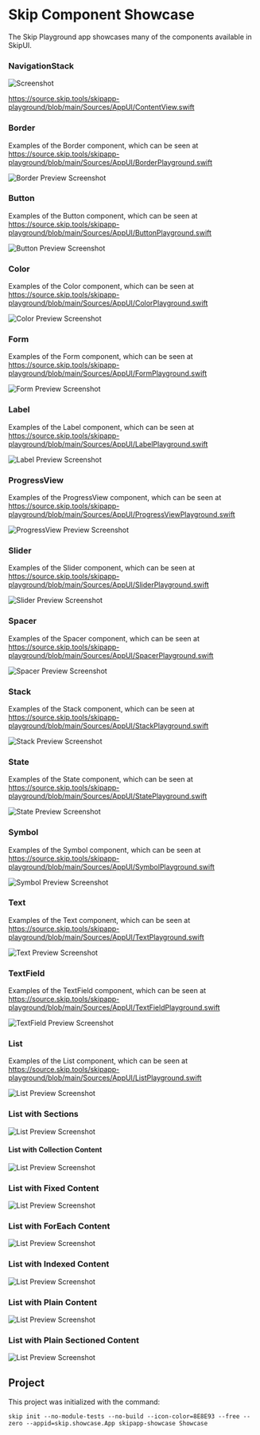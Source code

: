 # Skip Component Showcase

The Skip Playground app showcases many of the components
available in SkipUI.

### NavigationStack

![Screenshot](https://assets.skip.tools/components/ContentView.png)

https://source.skip.tools/skipapp-playground/blob/main/Sources/AppUI/ContentView.swift


### Border

Examples of the Border component, which can be seen at https://source.skip.tools/skipapp-playground/blob/main/Sources/AppUI/BorderPlayground.swift 

![Border Preview Screenshot](https://assets.skip.tools/components/Border.png)


### Button

Examples of the Button component, which can be seen at https://source.skip.tools/skipapp-playground/blob/main/Sources/AppUI/ButtonPlayground.swift 

![Button Preview Screenshot](https://assets.skip.tools/components/Button.png)


### Color

Examples of the Color component, which can be seen at https://source.skip.tools/skipapp-playground/blob/main/Sources/AppUI/ColorPlayground.swift 

![Color Preview Screenshot](https://assets.skip.tools/components/Color.png)


### Form

Examples of the Form component, which can be seen at https://source.skip.tools/skipapp-playground/blob/main/Sources/AppUI/FormPlayground.swift 

![Form Preview Screenshot](https://assets.skip.tools/components/Form.png)


### Label

Examples of the Label component, which can be seen at https://source.skip.tools/skipapp-playground/blob/main/Sources/AppUI/LabelPlayground.swift 

![Label Preview Screenshot](https://assets.skip.tools/components/Label.png)


### ProgressView

Examples of the ProgressView component, which can be seen at https://source.skip.tools/skipapp-playground/blob/main/Sources/AppUI/ProgressViewPlayground.swift 

![ProgressView Preview Screenshot](https://assets.skip.tools/components/ProgressView.png)


### Slider

Examples of the Slider component, which can be seen at https://source.skip.tools/skipapp-playground/blob/main/Sources/AppUI/SliderPlayground.swift 

![Slider Preview Screenshot](https://assets.skip.tools/components/Slider.png)


### Spacer

Examples of the Spacer component, which can be seen at https://source.skip.tools/skipapp-playground/blob/main/Sources/AppUI/SpacerPlayground.swift 

![Spacer Preview Screenshot](https://assets.skip.tools/components/Spacer.png)


### Stack

Examples of the Stack component, which can be seen at https://source.skip.tools/skipapp-playground/blob/main/Sources/AppUI/StackPlayground.swift 

![Stack Preview Screenshot](https://assets.skip.tools/components/Stack.png)


### State

Examples of the State component, which can be seen at https://source.skip.tools/skipapp-playground/blob/main/Sources/AppUI/StatePlayground.swift 

![State Preview Screenshot](https://assets.skip.tools/components/State.png)


### Symbol

Examples of the Symbol component, which can be seen at https://source.skip.tools/skipapp-playground/blob/main/Sources/AppUI/SymbolPlayground.swift 

![Symbol Preview Screenshot](https://assets.skip.tools/components/Symbol.png)


### Text

Examples of the Text component, which can be seen at https://source.skip.tools/skipapp-playground/blob/main/Sources/AppUI/TextPlayground.swift 

![Text Preview Screenshot](https://assets.skip.tools/components/Text.png)


### TextField

Examples of the TextField component, which can be seen at https://source.skip.tools/skipapp-playground/blob/main/Sources/AppUI/TextFieldPlayground.swift 

![TextField Preview Screenshot](https://assets.skip.tools/components/TextField.png)


### List

Examples of the List component, which can be seen at https://source.skip.tools/skipapp-playground/blob/main/Sources/AppUI/ListPlayground.swift 

![List Preview Screenshot](https://assets.skip.tools/components/List.png)



### List with Sections

![List Preview Screenshot](https://assets.skip.tools/components/List-Sectioned.png)


#### List with Collection Content

![List Preview Screenshot](https://assets.skip.tools/components/List-CollectionContent.png)


### List with Fixed Content

![List Preview Screenshot](https://assets.skip.tools/components/List-Fixed.png)


### List with ForEach Content

![List Preview Screenshot](https://assets.skip.tools/components/List-ForEachContent.png)


### List with Indexed Content

![List Preview Screenshot](https://assets.skip.tools/components/List-Indexed.png)


### List with Plain Content

![List Preview Screenshot](https://assets.skip.tools/components/List-Plain.png)


### List with Plain Sectioned Content

![List Preview Screenshot](https://assets.skip.tools/components/List-PlainSectioned.png)



## Project

This project was initialized with the command:

```
skip init --no-module-tests --no-build --icon-color=8E8E93 --free --zero --appid=skip.showcase.App skipapp-showcase Showcase
```

